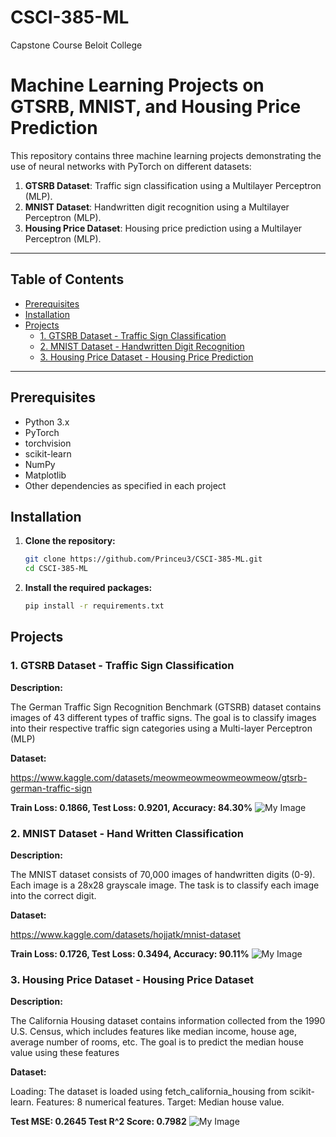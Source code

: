 # CSCI-385-ML
Capstone Course Beloit College

# Machine Learning Projects on GTSRB, MNIST, and Housing Price Prediction

This repository contains three machine learning projects demonstrating the use of neural networks with PyTorch on different datasets:

1. **GTSRB Dataset**: Traffic sign classification using a Multilayer Perceptron (MLP).
2. **MNIST Dataset**: Handwritten digit recognition using a Multilayer Perceptron (MLP).
3. **Housing Price Dataset**: Housing price prediction using a Multilayer Perceptron (MLP).

---

## Table of Contents

- [Prerequisites](#prerequisites)
- [Installation](#installation)
- [Projects](#projects)
  - [1. GTSRB Dataset - Traffic Sign Classification](#1-gtsrb-dataset---traffic-sign-classification)
  - [2. MNIST Dataset - Handwritten Digit Recognition](#2-mnist-dataset---handwritten-digit-recognition)
  - [3. Housing Price Dataset - Housing Price Prediction](#3-housing-price-dataset---housing-price-prediction)
---

## Prerequisites

- Python 3.x
- PyTorch
- torchvision
- scikit-learn
- NumPy
- Matplotlib
- Other dependencies as specified in each project

## Installation

1. **Clone the repository:**

   ```bash
   git clone https://github.com/Princeu3/CSCI-385-ML.git
   cd CSCI-385-ML

2. **Install the required packages:**

   ```bash
   pip install -r requirements.txt


## Projects

### 1. GTSRB Dataset - Traffic Sign Classification

**Description:**

The German Traffic Sign Recognition Benchmark (GTSRB) dataset contains images of 43 different types of traffic signs. The goal is to classify images into their respective traffic sign categories using a Multi-layer Perceptron (MLP)

**Dataset:**

https://www.kaggle.com/datasets/meowmeowmeowmeowmeow/gtsrb-german-traffic-sign

**Train Loss: 0.1866, Test Loss: 0.9201, Accuracy: 84.30%**
![My Image](./GTSRB_Visualization.png)

### 2. MNIST Dataset - Hand Written Classification

**Description:**

The MNIST dataset consists of 70,000 images of handwritten digits (0-9). Each image is a 28x28 grayscale image. The task is to classify each image into the correct digit.

**Dataset:**

https://www.kaggle.com/datasets/hojjatk/mnist-dataset

**Train Loss: 0.1726, Test Loss: 0.3494, Accuracy: 90.11%**
![My Image](./MNIST_Visualization.png)

### 3. Housing Price Dataset - Housing Price Dataset

**Description:**

The California Housing dataset contains information collected from the 1990 U.S. Census, which includes features like median income, house age, average number of rooms, etc. The goal is to predict the median house value using these features

**Dataset:**

Loading: The dataset is loaded using fetch_california_housing from scikit-learn.
Features: 8 numerical features.
Target: Median house value.

**Test MSE: 0.2645
Test R^2 Score: 0.7982**
![My Image](./HPD_Visualization.png)


